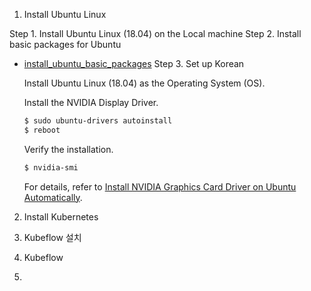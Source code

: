 

1. Install Ubuntu Linux 

Step 1. Install Ubuntu Linux (18.04) on the Local machine
Step 2. Install basic packages for Ubuntu

* [install_ubuntu_basic_packages](https://github.com/aimldl/technical_skills/blob/master/computing_environments/linux_ubuntu/bash_scripts/install_ubuntu_basic_packages)
  Step 3. Set up Korean

   Install Ubuntu Linux (18.04) as the Operating System (OS).

   Install the NVIDIA Display Driver.

   ```bash
   $ sudo ubuntu-drivers autoinstall
   $ reboot
   ```

   Verify the installation.

   ```bash
   $ nvidia-smi
   ```

   For details, refer to [Install NVIDIA Graphics Card Driver on Ubuntu Automatically](../technical_skills/computing_environments/gpgpu/how_to/install_nvidia_graphics_card_driver_automatically.md).


2. Install Kubernetes



3. Kubeflow 설치

1. Kubeflow

1. 

